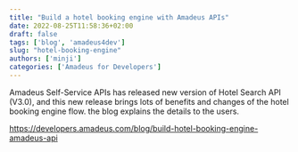 ```yaml
---
title: "Build a hotel booking engine with Amadeus APIs"
date: 2022-08-25T11:58:36+02:00
draft: false
tags: ['blog', 'amadeus4dev'] 
slug: "hotel-booking-engine"
authors: ['minji']
categories: ['Amadeus for Developers']
---
```


Amadeus Self-Service APIs has released new version of Hotel Search API (V3.0), and this new release brings lots of benefits and changes of the hotel booking engine flow. the blog explains the details to the users.


https://developers.amadeus.com/blog/build-hotel-booking-engine-amadeus-api